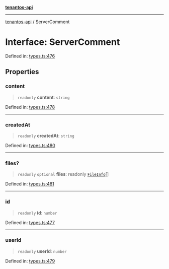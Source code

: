 [**tenantos-api**](../README.md)

***

[tenantos-api](../globals.md) / ServerComment

# Interface: ServerComment

Defined in: [types.ts:476](https://github.com/shadmanZero/tenantos-api/blob/1c7b7035084787c8e7500a348d67d47efa9ca53a/src/types.ts#L476)

## Properties

### content

> `readonly` **content**: `string`

Defined in: [types.ts:478](https://github.com/shadmanZero/tenantos-api/blob/1c7b7035084787c8e7500a348d67d47efa9ca53a/src/types.ts#L478)

***

### createdAt

> `readonly` **createdAt**: `string`

Defined in: [types.ts:480](https://github.com/shadmanZero/tenantos-api/blob/1c7b7035084787c8e7500a348d67d47efa9ca53a/src/types.ts#L480)

***

### files?

> `readonly` `optional` **files**: readonly [`FileInfo`](FileInfo.md)[]

Defined in: [types.ts:481](https://github.com/shadmanZero/tenantos-api/blob/1c7b7035084787c8e7500a348d67d47efa9ca53a/src/types.ts#L481)

***

### id

> `readonly` **id**: `number`

Defined in: [types.ts:477](https://github.com/shadmanZero/tenantos-api/blob/1c7b7035084787c8e7500a348d67d47efa9ca53a/src/types.ts#L477)

***

### userId

> `readonly` **userId**: `number`

Defined in: [types.ts:479](https://github.com/shadmanZero/tenantos-api/blob/1c7b7035084787c8e7500a348d67d47efa9ca53a/src/types.ts#L479)

